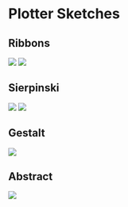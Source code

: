 # Plotter Sketches

## Ribbons

![](ribbons/prints/ribbons.png)
![](ribbons/prints/ribbons-plotter.svg)

## Sierpinski

![](sierpinski/prints/sierpinski.png)
![](sierpinski/prints/sierpinski-plotter.svg)

## Gestalt

![](gestalt/prints/gestalt-1.svg)

## Abstract

![](abstract/prints/abstract-1.svg)
